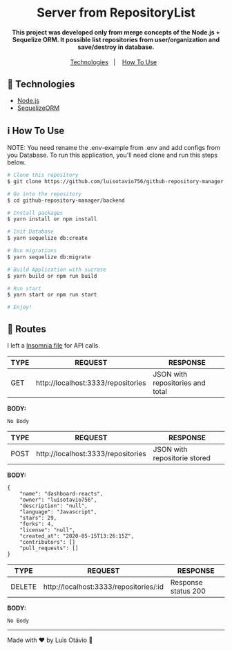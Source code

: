 <h1 align="center">
   Server from RepositoryList 
</h1>
<h4 align="center">
  This project was developed only from merge concepts of the Node.js + Sequelize ORM. It possible list repositories from user/organization and save/destroy in database.
</h4>
<p align="center">
  <a href="#rocket-technologies">Technologies</a>&nbsp;&nbsp;&nbsp;|&nbsp;&nbsp;&nbsp;
  <a href="#information_source-how-to-use">How To Use</a>&nbsp;&nbsp;&nbsp;
</p>

## :rocket: Technologies

-  [Node.js](https://nodejs.org)
-  [SequelizeORM](https://sequelize.org/)

## :information_source: How To Use

NOTE: You need rename the .env-example from .env and add configs from you Database.
To run this application, you'll need clone and run this steps below. 

```bash
# Clone this repository
$ git clone https://github.com/luisotavio756/github-repository-manager.git

# Go into the repository
$ cd github-repository-manager/backend

# Install packages
$ yarn install or npm install

# Init Database
$ yarn sequelize db:create

# Run migrations
$ yarn sequelize db:migrate

# Build Application with sucrase
$ yarn build or npm run build

# Run start
$ yarn start or npm run start

# Enjoy!
```

## 🚖 Routes
I left a [Insomnia file](../InsomniaRestClient.json) for API calls.

|TYPE|REQUEST|RESPONSE
|--|--|--|
|GET|http://localhost:3333/repositories|JSON with repositories and total
**BODY:**

    No Body

|TYPE|REQUEST|RESPONSE
|--|--|--|
|POST|http://localhost:3333/repositories| JSON with repositorie stored
**BODY:**

    {
	    "name": "dashboard-reacts",
		"owner": "luisotavio756",
		"description": "null",
		"language": "Javascript",
		"stars": 29,
		"forks": 4,
		"license": "null",
		"created_at": "2020-05-15T13:26:15Z",
		"contributors": []
		"pull_requests": []
	}
|TYPE|REQUEST|RESPONSE
|--|--|--|
|DELETE|http://localhost:3333/repositories/:id| Response status 200
**BODY:**

    No Body

---

Made with ♥ by Luis Otávio :wave:

